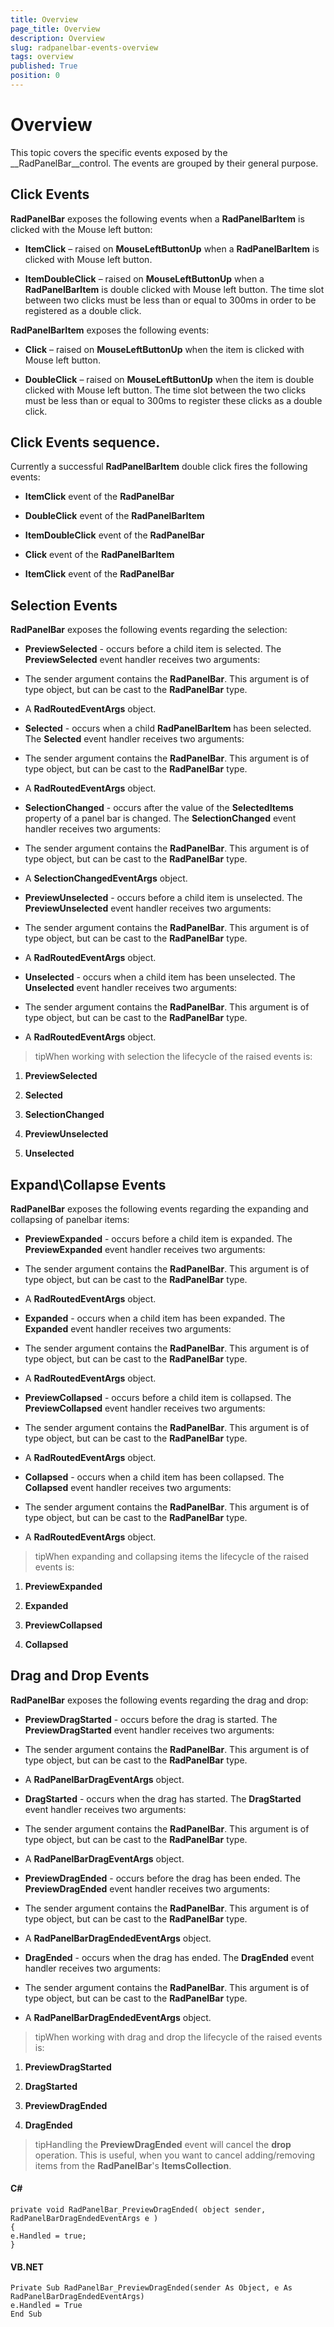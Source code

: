 ```yaml
---
title: Overview
page_title: Overview
description: Overview
slug: radpanelbar-events-overview
tags: overview
published: True
position: 0
---
```


# Overview



This topic covers the specific events exposed by the __RadPanelBar__control. The events are grouped by their general purpose.
	  

## Click Events

__RadPanelBar__ exposes the following events when a __RadPanelBarItem__ is clicked with the Mouse left button:
		

* __ItemClick__ – raised on __MouseLeftButtonUp__ when a __RadPanelBarItem__ is clicked with Mouse left button.
			

* __ItemDoubleClick__ – raised on __MouseLeftButtonUp__ when a __RadPanelBarItem__ is double clicked with Mouse left button. The time slot between two clicks must be less than or equal to 300ms in order to be registered as a double click.
			

__RadPanelBarItem__ exposes the following events:
		

* __Click__ – raised on __MouseLeftButtonUp__ when the item is clicked with Mouse left button.
			

* __DoubleClick__ – raised on __MouseLeftButtonUp__ when the item is double clicked with Mouse left button. The time slot between the two clicks must be less than or equal to 300ms to register these clicks as a double click.
			

## Click Events sequence.  

Currently a successful __RadPanelBarItem__ double click fires the following events:
		

* __ItemClick__ event of the __RadPanelBar__

* __DoubleClick__ event of the __RadPanelBarItem__

* __ItemDoubleClick__ event of the __RadPanelBar__

* __Click__ event of the __RadPanelBarItem__

* __ItemClick__ event of the __RadPanelBar__

## Selection Events

__RadPanelBar__ exposes the following events regarding the selection:
		

* __PreviewSelected__ - occurs before a child item is selected. The __PreviewSelected__ event handler receives two arguments:
			

* The sender argument contains the __RadPanelBar__. This argument is of type object, but can be cast to the __RadPanelBar__ type.
				

* A __RadRoutedEventArgs__ object.
				

* __Selected__ - occurs when a child __RadPanelBarItem__ has been selected. The __Selected__ event handler receives two arguments:
			

* The sender argument contains the __RadPanelBar__. This argument is of type object, but can be cast to the __RadPanelBar__ type.
				

* A __RadRoutedEventArgs__ object.
				

* __SelectionChanged__ - occurs after the value of the __SelectedItems__ property of a panel bar is changed. The __SelectionChanged__ event handler receives two arguments:
			

* The sender argument contains the __RadPanelBar__. This argument is of type object, but can be cast to the __RadPanelBar__ type.
				

* A __SelectionChangedEventArgs__ object.
				

* __PreviewUnselected__ - occurs before a child item is unselected. The __PreviewUnselected__ event handler receives two arguments:
			

* The sender argument contains the __RadPanelBar__. This argument is of type object, but can be cast to the __RadPanelBar__ type.
				

* A __RadRoutedEventArgs__ object.
				

* __Unselected__ - occurs when a child item has been unselected. The __Unselected__ event handler receives two arguments:
			

* The sender argument contains the __RadPanelBar__. This argument is of type object, but can be cast to the __RadPanelBar__ type.
				

* A __RadRoutedEventArgs__ object.
				

>tipWhen working with selection the lifecycle of the raised events is:

1. __PreviewSelected__

1. __Selected__

1. __SelectionChanged__

1. __PreviewUnselected__

1. __Unselected__

## Expand\Collapse Events

__RadPanelBar__ exposes the following events regarding the expanding and collapsing of panelbar items:
		

* __PreviewExpanded__ - occurs before a child item is expanded. The __PreviewExpanded__ event handler receives two arguments:
			

* The sender argument contains the __RadPanelBar__. This argument is of type object, but can be cast to the __RadPanelBar__ type.
				

* A __RadRoutedEventArgs__ object.
				

* __Expanded__ - occurs when a child item has been expanded. The __Expanded__ event handler receives two arguments:
			

* The sender argument contains the __RadPanelBar__. This argument is of type object, but can be cast to the __RadPanelBar__ type.
				

* A __RadRoutedEventArgs__ object.
				

* __PreviewCollapsed__ - occurs before a child item is collapsed. The __PreviewCollapsed__ event handler receives two arguments:
			

* The sender argument contains the __RadPanelBar__. This argument is of type object, but can be cast to the __RadPanelBar__ type.
				

* A __RadRoutedEventArgs__ object.
				

* __Collapsed__ - occurs when a child item has been collapsed. The __Collapsed__ event handler receives two arguments:
			

* The sender argument contains the __RadPanelBar__. This argument is of type object, but can be cast to the __RadPanelBar__ type.
				

* A __RadRoutedEventArgs__ object.
				

>tipWhen expanding and collapsing items the lifecycle of the raised events is:

1. __PreviewExpanded__

1. __Expanded__

1. __PreviewCollapsed__

1. __Collapsed__

## Drag and Drop Events

__RadPanelBar__ exposes the following events regarding the drag and drop:
		

* __PreviewDragStarted__ - occurs before the drag is started. The __PreviewDragStarted__ event handler receives two arguments:
			

* The sender argument contains the __RadPanelBar__. This argument is of type object, but can be cast to the __RadPanelBar__ type.
				

* A __RadPanelBarDragEventArgs__ object.
				

* __DragStarted__ - occurs when the drag has started. The __DragStarted__ event handler receives two arguments:
			

* The sender argument contains the __RadPanelBar__. This argument is of type object, but can be cast to the __RadPanelBar__ type.
				

* A __RadPanelBarDragEventArgs__ object.
				

* __PreviewDragEnded__ - occurs before the drag has been ended. The __PreviewDragEnded__ event handler receives two arguments:
			

* The sender argument contains the __RadPanelBar__. This argument is of type object, but can be cast to the __RadPanelBar__ type.
				

* A __RadPanelBarDragEndedEventArgs__ object.
				

* __DragEnded__ - occurs when the drag has ended. The __DragEnded__ event handler receives two arguments:
			

* The sender argument contains the __RadPanelBar__. This argument is of type object, but can be cast to the __RadPanelBar__ type.
				

* A __RadPanelBarDragEndedEventArgs__ object.
				

>tipWhen working with drag and drop the lifecycle of the raised events is:

1. __PreviewDragStarted__

1. __DragStarted__

1. __PreviewDragEnded__

1. __DragEnded__

>tipHandling the __PreviewDragEnded__ event will cancel the __drop__ operation. This is useful, when you want to cancel adding/removing items from the __RadPanelBar__'s __ItemsCollection__.
		  

#### __C#__
    private void RadPanelBar_PreviewDragEnded( object sender, RadPanelBarDragEndedEventArgs e )
    {
    e.Handled = true;
    }
      

#### __VB.NET__
    Private Sub RadPanelBar_PreviewDragEnded(sender As Object, e As RadPanelBarDragEndedEventArgs)
    e.Handled = True
    End Sub